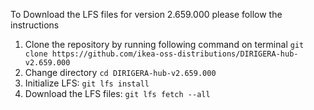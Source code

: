 To Download the LFS files for version 2.659.000 please follow the instructions

1. Clone the repository by running following command on terminal `git clone https://github.com/ikea-oss-distributions/DIRIGERA-hub-v2.659.000`
2. Change directory `cd DIRIGERA-hub-v2.659.000`
3. Initialize LFS: `git lfs install`
4. Download the LFS files: `git lfs fetch --all`
